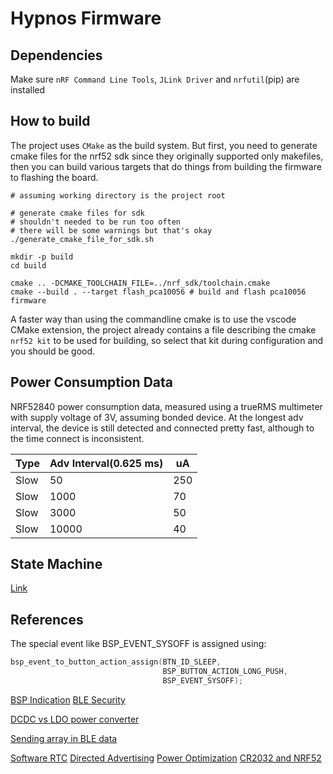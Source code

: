 # Hypnos Firmware

## Dependencies

Make sure ```nRF Command Line Tools```, ```JLink Driver``` and ```nrfutil```(pip) are installed

## How to build

The project uses ```CMake``` as the build system. But first, you need to generate cmake files for the nrf52 sdk since they originally supported only makefiles, then you can build various targets that do things from building the firmware to flashing the board.

```shell
# assuming working directory is the project root

# generate cmake files for sdk
# shouldn't needed to be run too often
# there will be some warnings but that's okay
./generate_cmake_file_for_sdk.sh

mkdir -p build
cd build

cmake .. -DCMAKE_TOOLCHAIN_FILE=../nrf_sdk/toolchain.cmake
cmake --build . --target flash_pca10056 # build and flash pca10056 firmware
```

A faster way than using the commandline cmake is to use the vscode CMake extension, the project already contains a file describing the cmake ```nrf52 kit``` to be used for building, so select that kit during configuration and you should be good.

## Power Consumption Data

NRF52840 power consumption data, measured using a trueRMS multimeter with supply voltage of 3V, assuming bonded device. At the longest adv interval, the device is still detected and connected pretty fast, although to the time connect is inconsistent.

| Type | Adv Interval(0.625 ms) | uA  |
|------|------------------------|-----|
| Slow | 50                     | 250 |
| Slow | 1000                   | 70  |
| Slow | 3000                   | 50  |
| Slow | 10000                  | 40  |

## State Machine

[Link](https://www.lucidchart.com/documents/view/bfb6aadf-c374-40c3-be28-2cf55af65832/0_0)

## References

The special event like BSP_EVENT_SYSOFF is assigned using:

```c
bsp_event_to_button_action_assign(BTN_ID_SLEEP,
                                  BSP_BUTTON_ACTION_LONG_PUSH,
                                  BSP_EVENT_SYSOFF);
```

[BSP Indication](https://infocenter.nordicsemi.com/index.jsp?topic=%2Fcom.nordic.infocenter.sdk5.v15.0.0%2Fgroup__bsp.html)
[BLE Security](https://duo.com/decipher/understanding-bluetooth-security)

[DCDC vs LDO power converter](https://devzone.nordicsemi.com/f/nordic-q-a/8106/internal-dcdc-vs-ldo-for-nrf52-series)

[Sending array in BLE data](https://devzone.nordicsemi.com/f/nordic-q-a/18040/ways-of-sending-a-float-array-as-a-value-of-a-characteristic)

[Software RTC](https://github.com/NordicPlayground/nrf5-calendar-example)
[Directed Advertising](https://devzone.nordicsemi.com/f/nordic-q-a/39950/directed-advertising---how-to-make-it-work)
[Power Optimization](https://www.argenox.com/library/bluetooth-low-energy/ble-advertising-primer/)
[CR2032 and NRF52](https://devzone.nordicsemi.com/f/nordic-q-a/36982/cr2032-coin-cell-battery-life-estimation-with-nrf52-as-beacon)
